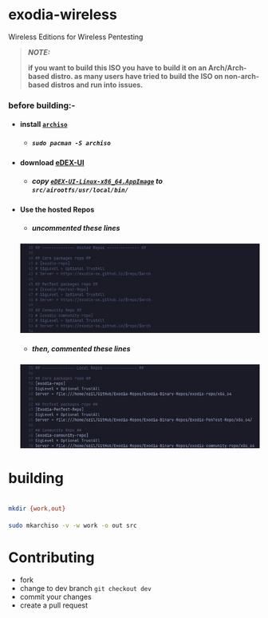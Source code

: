 # exodia-wireless
Wireless Editions for Wireless Pentesting

> **_NOTE:_** 
> 
> **if you want to build this ISO you have to build it on an Arch/Arch-based distro.
> as many users have tried to build the ISO on non-arch-based distros and run into issues.**


### before building:-

- #### install [**`archiso`**](https://wiki.archlinux.org/title/archiso)
    - ##### `sudo pacman -S archiso`

- #### download [eDEX-UI](https://github.com/GitSquared/edex-ui/releases)
    - ##### copy [**`eDEX-UI-Linux-x86_64.AppImage`**](https://github.com/GitSquared/edex-ui/releases) to `src/airootfs/usr/local/bin/`

- #### Use the hosted Repos
    - ##### uncommented these lines
     ![](IMGs/1.png)
    - ##### then, commented these lines
     ![](IMGs/2.png)

# building

~~~bash

mkdir {work,out} 

sudo mkarchiso -v -w work -o out src 

~~~

# Contributing

- fork 
- change to dev branch `git checkout dev`
- commit your changes
- create a pull request